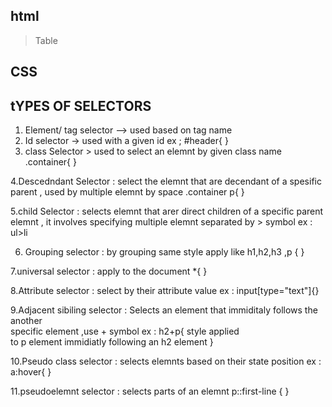 html 
----------
> Table 

CSS 
----------

tYPES OF SELECTORS 
-------------------------
1. Element/ tag selector --> used based on tag name
2. Id selector -> used with a given id  ex ; #header{  }
3. class Selector > used to select  an elemnt by given class name .container{ }

4.Descedndant Selector : select the elemnt that are decendant of a spesific parent , used by multiple elemnt by space   .container p{    }

5.child Selector : selects elemnt that arer direct children of a specific parent elemnt ,
                   it involves specifying multiple elemnt separated by > symbol ex : ul>li 
                   

6. Grouping selector : by grouping same style apply  like h1,h2,h3 ,p {  }     

7.universal selector : apply to the document  *{ }   

8.Attribute selector : select by their attribute value ex : input[type="text"]{}

9.Adjacent sibiling selector :   Selects an element that immiditaly follows the another     
                               specific element  ,use + symbol   ex : h2+p{   style applied  
                                  to  p element  immidiatly following an  h2 element }

10.Pseudo class selector  : selects elemnts based on their state   position ex : a:hover{  }      


11.pseudoelemnt selector : selects parts of an elemnt  p::first-line { }
